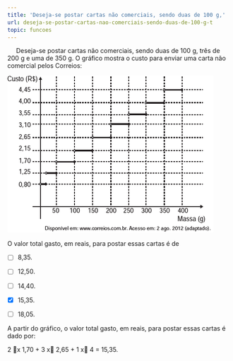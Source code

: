 ```yaml
---
title: 'Deseja-se postar cartas não comerciais, sendo duas de 100 g,'
url: deseja-se-postar-cartas-nao-comerciais-sendo-duas-de-100-g-t
topic: funcoes
---
```



     Deseja-se postar cartas não comerciais, sendo duas de 100 g, três de 200 g e uma de 350 g. O gráfico mostra o custo para enviar uma carta não comercial pelos Correios:

![](0f27165f-a3e3-6288-a7af-72f25b2fe480.png)

O valor total gasto, em reais, para postar essas cartas é de



- [ ] 8,35.
- [ ] 12,50.
- [ ] 14,40.
- [x] 15,35.
- [ ] 18,05.


A partir do gráfico, o valor total gasto, em reais, para postar essas cartas é dado por:

2 x 1,70 + 3 x 2,65 + 1 x 4 = 15,35.
